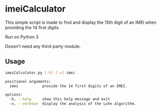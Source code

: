 # imeiCalculator
This simple script is made to find and display the 15th digit of an IMEI when providing the 14 first digits.

Run on Python 3

Doesn't need any third-party module.

## Usage
```bash
imeiCalculator.py [-h] [-v] imei

positional arguments:
  imei           provide the 14 first digits of an IMEI.

options:
  -h, --help     show this help message and exit
  -v, --verbose  display the analysis of the Luhn algorithm.
  ```



